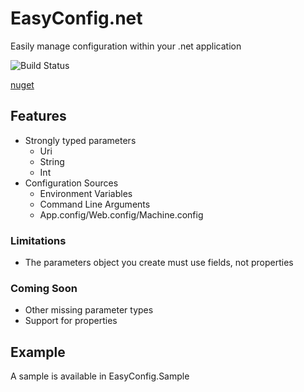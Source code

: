 # EasyConfig.net

Easily manage configuration within your .net application

![Build Status](https://travis-ci.org/cohen990/EasyConfig.net.svg?branch=master)

[nuget](https://www.nuget.org/packages/EasyConfig.net/)

## Features

* Strongly typed parameters
	* Uri
	* String
	* Int
* Configuration Sources
	* Environment Variables
	* Command Line Arguments
	* App.config/Web.config/Machine.config

### Limitations

* The parameters object you create must use fields, not properties

### Coming Soon

* Other missing parameter types
* Support for properties

## Example

A sample is available in EasyConfig.Sample

